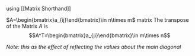 using [[Matrix Shorthand]]

$A=\begin{bmatrix}a_{ij}\end{bmatrix}\in n\times m$ matrix
The transpose of the Matrix $A$ is $$A^T=\begin{bmatrix}a_{ji}\end{bmatrix}\in m\times n$$

_Note: this as the effect of reflecting the values about the main diagonal_
